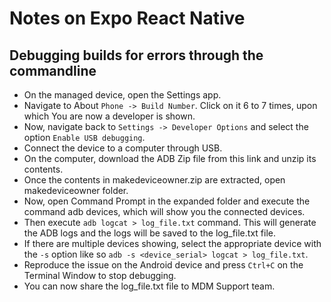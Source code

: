 # Notes on Expo React Native

## Debugging builds for errors through the commandline

- On the managed device, open the Settings app.
- Navigate to About `Phone -> Build Number`. Click on it 6 to 7 times, upon which You are now a developer is shown.
- Now, navigate back to `Settings -> Developer Options` and select the option `Enable USB debugging`.
- Connect the device to a computer through USB.
- On the computer, download the ADB Zip file from this link and unzip its contents.
- Once the contents in makedeviceowner.zip are extracted, open makedeviceowner folder.
- Now, open Command Prompt in the expanded folder and execute the command adb devices, which will show you the connected devices.
- Then execute `adb logcat > log_file.txt` command. This will generate the ADB logs and the logs will be saved to the log_file.txt file.
- If there are multiple devices showing, select the appropriate device with the `-s` option like so `adb -s <device_serial> logcat > log_file.txt`.
- Reproduce the issue on the Android device and press `Ctrl+C` on the Terminal Window to stop debugging.
- You can now share the log_file.txt file to MDM Support team.